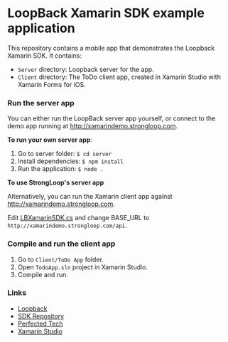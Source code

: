 # LoopBack Xamarin SDK example application 

This repository contains a mobile app that demonstrates the Loopback Xamarin SDK.  It contains:

* `Server` directory: Loopback server for the app.
* `Client` directory: The ToDo client app, created in Xamarin Studio with Xamarin Forms for iOS.

###  Run the server app

You can either run the LoopBack server app yourself, or connect to the demo app running at http://xamarindemo.strongloop.com.

**To run your own server app**:

1. Go to server folder: 
  ```$ cd server```
1. Install dependencies:
  ```$ npm install```
1.  Run the application:
  ```$ node .```

**To use StrongLoop's server app**

Alternatively, you can run the Xamarin client app against http://xamarindemo.strongloop.com.

Edit [LBXamarinSDK.cs](https://github.com/strongloop/loopback-example-xamarin/blob/master/Client/Todo%20App/TodoApp/TodoApp/LBXamarinSDK.cs) and change BASE_URL to `http://xamarindemo.strongloop.com/api`.

### Compile and run the client app

1. Go to `Client/ToDo App` folder.
1. Open `TodoApp.sln` project in Xamarin Studio.
1. Compile and run.

### Links ###

* [Loopback](http://loopback.io)
* [SDK Repository](https://github.com/strongloop/loopback-sdk-xamarin)
* [Perfected Tech](http://perfectedtech.com)
* [Xamarin Studio](http://xamarin.com)
